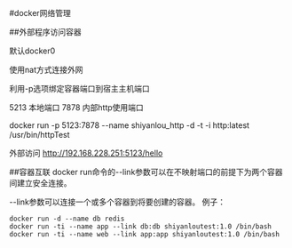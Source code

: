 #docker网络管理

##外部程序访问容器

默认docker0  

使用nat方式连接外网  

利用-p选项绑定容器端口到宿主主机端口   

5213 本地端口
7878 内部http使用端口  

docker run -p 5123:7878 --name shiyanlou_http -d -t -i http:latest /usr/bin/httpTest

外部访问 http://192.168.228.251:5123/hello


##容器互联
docker run命令的--link参数可以在不映射端口的前提下为两个容器间建立安全连接。  

--link参数可以连接一个或多个容器到将要创建的容器。
例子：  
```
docker run -d --name db redis
docker run -ti --name app --link db:db shiyanloutest:1.0 /bin/bash
docker run -ti --name web --link app:app shiyanloutest:1.0 /bin/bash

```


